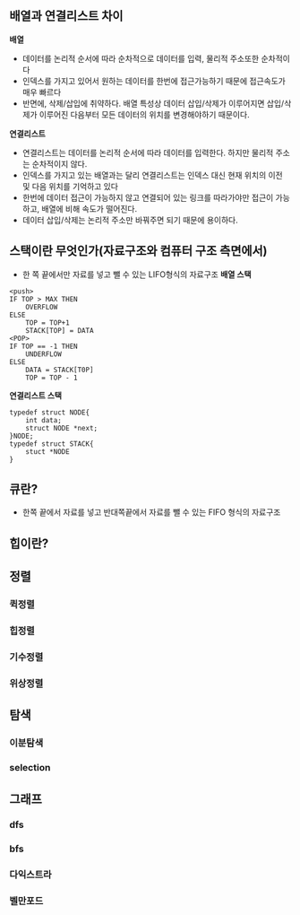 ## 배열과 연결리스트 차이
**배열**
* 데이터를 논리적 순서에 따라 순차적으로 데이터를 입력, 물리적 주소또한 순차적이다
* 인덱스를 가지고 있어서 원하는 데이터를 한번에 접근가능하기 때문에 접근속도가 매우 빠르다
* 반면에, 삭제/삽입에 취약하다. 배열 특성상 데이터 삽입/삭제가 이루어지면 삽입/삭제가 이루어진 다음부터 모든 데이터의 위치를 변경해야하기 때문이다.

**연결리스트**
* 연결리스트는 데이터를 논리적 순서에 따라 데이터를 입력한다. 하지만 물리적 주소는 순차적이지 않다.
* 인덱스를 가지고 있는 배열과는 달리 연결리스트는 인덱스 대신 현재 위치의 이전 및 다음 위치를 기억하고 있다
* 한번에 데이터 접근이 가능하지 않고 연결되어 있는 링크를 따라가야만 접근이 가능하고, 배열에 비해 속도가 떨어진다.
* 데이터 삽입/삭제는 논리적 주소만 바꿔주면 되기 때문에 용이하다.


## 스택이란 무엇인가(자료구조와 컴퓨터 구조 측면에서)
* 한 쪽 끝에서만 자료를 넣고 뺄 수 있는 LIFO형식의 자료구조
**배열 스택**
```
<push>
IF TOP > MAX THEN
	OVERFLOW
ELSE
	TOP = TOP+1
	STACK[TOP] = DATA
<POP>
IF TOP == -1 THEN
	UNDERFLOW
ELSE
	DATA = STACK[T0P]
	TOP = TOP - 1
```
**연결리스트 스택**
```
typedef struct NODE{
	int data;
	struct NODE *next;
}NODE;
typedef struct STACK{
	stuct *NODE 
}
```

## 큐란?
* 한쪽 끝에서 자료를 넣고 반대쪽끝에서 자료를 뺄 수 있는 FIFO 형식의 자료구조
## 힙이란?


## 정렬
### 퀵정렬

### 힙정렬

### 기수정렬

### 위상정렬

## 탐색
### 이분탐색

### selection

## 그래프
### dfs

### bfs

### 다익스트라

### 벨만포드
<!--stackedit_data:
eyJoaXN0b3J5IjpbLTgxOTQ1MDg4LDEyMTg3MTE4MTcsLTExNz
M3MDUzMTgsMjQzMTQ5NzIyLDIwODA4MTU2MTddfQ==
-->